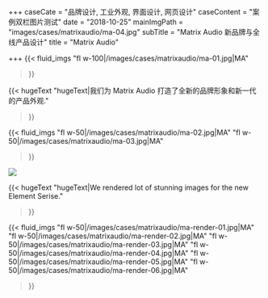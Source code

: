 +++
caseCate = "品牌设计, 工业外观, 界面设计, 网页设计"
caseContent = "案例双栏图片测试"
date = "2018-10-25"
mainImgPath = "images/cases/matrixaudio/ma-04.jpg"
subTitle = "Matrix Audio 新品牌与全线产品设计"
title = "Matrix Audio"

+++
{{< fluid_imgs
"fl w-100|/images/cases/matrixaudio/ma-01.jpg|MA"

> }}

{{< hugeText
"hugeText|我们为 Matrix Audio 打造了全新的品牌形象和新一代的产品外观."

> }}

{{< fluid_imgs
"fl w-50|/images/cases/matrixaudio/ma-02.jpg|MA"
"fl w-50|/images/cases/matrixaudio/ma-03.jpg|MA"

> }}

![](/uploads/render02.png)

{{< hugeText
"hugeText|We rendered lot of stunning images for the new Element Serise."

> }}

{{< fluid_imgs
"fl w-50|/images/cases/matrixaudio/ma-render-01.jpg|MA"
"fl w-50|/images/cases/matrixaudio/ma-render-02.jpg|MA"
"fl w-50|/images/cases/matrixaudio/ma-render-03.jpg|MA"
"fl w-50|/images/cases/matrixaudio/ma-render-04.jpg|MA"
"fl w-50|/images/cases/matrixaudio/ma-render-05.jpg|MA"
"fl w-50|/images/cases/matrixaudio/ma-render-06.jpg|MA"

> }}